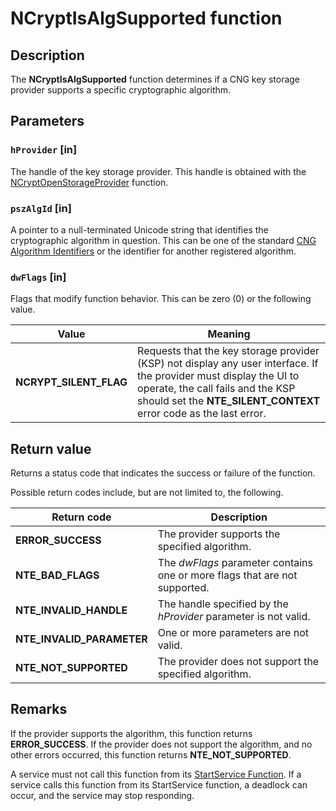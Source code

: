 # NCryptIsAlgSupported function

## Description

The **NCryptIsAlgSupported** function determines if a CNG key storage provider supports a specific cryptographic algorithm.

## Parameters

### `hProvider` [in]

The handle of the key storage provider. This handle is obtained with the [NCryptOpenStorageProvider](https://learn.microsoft.com/windows/desktop/api/ncrypt/nf-ncrypt-ncryptopenstorageprovider) function.

### `pszAlgId` [in]

A pointer to a null-terminated Unicode string that identifies the cryptographic algorithm in question. This can be one of the standard [CNG Algorithm Identifiers](https://learn.microsoft.com/windows/desktop/SecCNG/cng-algorithm-identifiers) or the identifier for another registered algorithm.

### `dwFlags` [in]

Flags that modify function behavior. This can be zero (0) or the following value.

| Value | Meaning |
| --- | --- |
| **NCRYPT_SILENT_FLAG** | Requests that the key storage provider (KSP) not display any user interface. If the provider must display the UI to operate, the call fails and the KSP should set the **NTE_SILENT_CONTEXT** error code as the last error. |

## Return value

Returns a status code that indicates the success or failure of the function.

Possible return codes include, but are not limited to, the following.

| Return code | Description |
| --- | --- |
| **ERROR_SUCCESS** | The provider supports the specified algorithm. |
| **NTE_BAD_FLAGS** | The *dwFlags* parameter contains one or more flags that are not supported. |
| **NTE_INVALID_HANDLE** | The handle specified by the *hProvider* parameter is not valid. |
| **NTE_INVALID_PARAMETER** | One or more parameters are not valid. |
| **NTE_NOT_SUPPORTED** | The provider does not support the specified algorithm. |

## Remarks

If the provider supports the algorithm, this function returns **ERROR_SUCCESS**. If the provider does not support the algorithm, and no other errors occurred, this function returns **NTE_NOT_SUPPORTED**.

A service must not call this function from its [StartService Function](https://learn.microsoft.com/windows/win32/api/winsvc/nf-winsvc-startservicea). If a service calls this function from its StartService function, a deadlock can occur, and the service may stop responding.